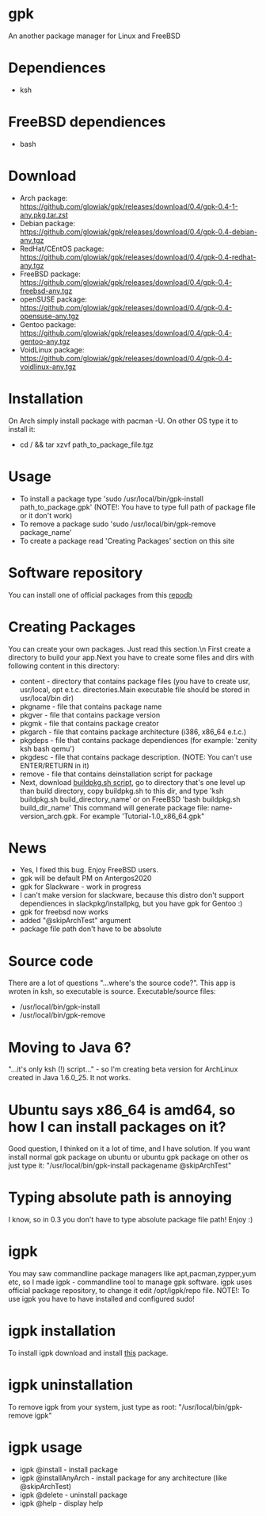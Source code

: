 # gpk
An another package manager for Linux and FreeBSD
# Dependiences
  - ksh
# FreeBSD dependiences
  - bash
# Download
  - Arch package: https://github.com/glowiak/gpk/releases/download/0.4/gpk-0.4-1-any.pkg.tar.zst
  - Debian package: https://github.com/glowiak/gpk/releases/download/0.4/gpk-0.4-debian-any.tgz
  - RedHat/CEntOS package: https://github.com/glowiak/gpk/releases/download/0.4/gpk-0.4-redhat-any.tgz
  - FreeBSD package: https://github.com/glowiak/gpk/releases/download/0.4/gpk-0.4-freebsd-any.tgz
  - openSUSE package: https://github.com/glowiak/gpk/releases/download/0.4/gpk-0.4-opensuse-any.tgz
  - Gentoo package: https://github.com/glowiak/gpk/releases/download/0.4/gpk-0.4-gentoo-any.tgz
  - VoidLinux package: https://github.com/glowiak/gpk/releases/download/0.4/gpk-0.4-voidlinux-any.tgz
# Installation
On Arch simply install package with pacman -U. On other OS type it to install it:
  - cd / && tar xzvf path_to_package_file.tgz
# Usage
  - To install a package type 'sudo /usr/local/bin/gpk-install path_to_package.gpk' (NOTE!: You have to type full path of package file or it don't work)
  - To remove a package sudo 'sudo /usr/local/bin/gpk-remove package_name'
  - To create a package read 'Creating Packages' section on this site

# Software repository
You can install one of official packages from this [repodb](https://github.com/glowiak/gpk/releases/tag/repodb)
# Creating Packages
You can create your own packages. Just read this section.\n
First create a directory to build your app.Next you have to create some files and dirs with following content in this directory:
  - content - directory that contains package files (you have to create usr, usr/local, opt e.t.c. directories.Main executable file should be stored in usr/local/bin dir)
  - pkgname - file that contains package name
  - pkgver - file that contains package version
  - pkgmk - file that contains package creator
  - pkgarch - file that contains package architecture (i386, x86_64 e.t.c.)
  - pkgdeps - file that contains package dependiences (for example: 'zenity ksh bash qemu')
  - pkgdesc - file that contains package description. (NOTE: You can't use ENTER/RETURN in it)
  - remove - file that contains deinstallation script for package
  - Next, download [buildpkg.sh script](https://github.com/glowiak/gpk/releases/download/buildpkg.sh/buildpkg.sh), go to directory that's one level up than build directory, copy buildpkg.sh to this dir, and type 'ksh buildpkg.sh build_directory_name' or on FreeBSD 'bash buildpkg.sh build_dir_name'
  This command will generate package file: name-version_arch.gpk. For example 'Tutorial-1.0_x86_64.gpk"
# News
  - Yes, I fixed this bug. Enjoy FreeBSD users.
  - gpk will be default PM on Antergos2020
  - gpk for Slackware - work in progress
  - I can't make version for slackware, because this distro don't support dependiences in slackpkg/installpkg, but you have gpk for Gentoo :) 
  - gpk for freebsd now works
  - added "@skipArchTest" argument
  - package file path don't have to be absolute
# Source code
There are a lot of questions "...where's the source code?". This app is wroten in ksh, so executable is source. Executable/source files:
  - /usr/local/bin/gpk-install
  - /usr/local/bin/gpk-remove
# Moving to Java 6?
"...it's only ksh (!) script..." - so I'm creating beta version for ArchLinux created in Java 1.6.0_25. It not works.
# Ubuntu says x86_64 is amd64, so how I can install packages on it?
Good question, I thinked on it a lot of time, and I have solution. If you want install normal gpk package on ubuntu or ubuntu gpk package on other os just type it: "/usr/local/bin/gpk-install packagename @skipArchTest"
# Typing absolute path is annoying
I know, so in 0.3 you don't have to type absolute package file path! Enjoy :)
# igpk
You may saw commandline package managers like apt,pacman,zypper,yum etc, so I made igpk - commandline tool to manage gpk software. igpk uses official package repository, to change it edit /opt/igpk/repo file. NOTE!: To use igpk you have to have installed and configured sudo!
# igpk installation
To install igpk download and install [this](https://github.com/glowiak/gpk/releases/download/igpk/igpk-1.1_x86_64.gpk) package.
# igpk uninstallation
To remove igpk from your system, just type as root: "/usr/local/bin/gpk-remove igpk"
# igpk usage
  - igpk @install <package> <version> <architecture> - install package
  - igpk @installAnyArch <package> <version> <architecture> - install package for any architecture (like @skipArchTest)
  - igpk @delete <package> - uninstall package
  - igpk @help - display help
